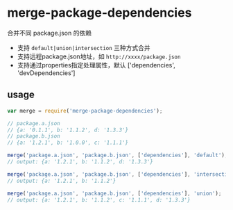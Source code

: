# merge-package-dependencies

合并不同 package.json 的依赖

- 支持 `default|union|intersection` 三种方式合并
- 支持远程package.json地址，如 `http://xxxx/package.json`
- 支持通过properties指定处理属性，默认 ['dependencies', 'devDependencies']

## usage
```js
var merge = require('merge-package-dependencies');

// package.a.json
// {a: '0.1.1', b: '1.1.2', d: '1.3.3'}
// package.b.json
// {a: '1.2.1', b: '1.0.0', c: '1.1.1'}

merge('package.a.json', 'package.b.json', ['dependencies'], 'default');
// output: {a: '1.2.1', b: '1.1.2', d: '1.3.3'}

merge('package.a.json', 'package.b.json', ['dependencies'], 'intersection');
// output: {a: '1.2.1', b: '1.1.2'}

merge('package.a.json', 'package.b.json', ['dependencies'], 'union');
// output: {a: '1.2.1', b: '1.1.2', c: '1.1.1', d: '1.3.3'}
```
